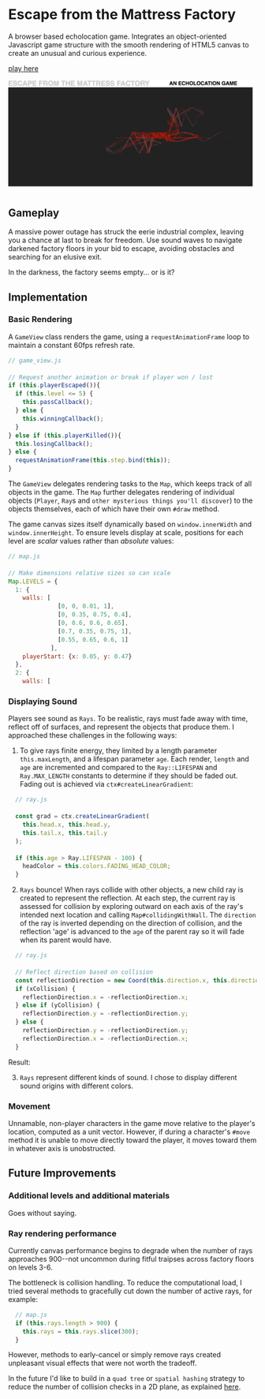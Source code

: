 # Escape from the Mattress Factory
A browser based echolocation game. Integrates an object-oriented Javascript game structure with the smooth rendering of HTML5 canvas to create an unusual and curious experience.

[play here](samblyon.github.io/mattressFactory)

![screenshot](./docs/screenshots/monster_attack.png)

## Gameplay

A massive power outage has struck the eerie industrial complex, leaving you a chance at last to break for freedom. Use sound waves to navigate darkened factory floors in your bid to escape, avoiding obstacles and searching for an elusive exit.

In the darkness, the factory seems empty... or is it?

## Implementation

### Basic Rendering

A `GameView` class renders the game, using a `requestAnimationFrame` loop to maintain a constant 60fps refresh rate.

```javascript
// game_view.js

// Request another animation or break if player won / lost
if (this.playerEscaped()){
  if (this.level <= 5) {
    this.passCallback();
  } else {
    this.winningCallback();
  }
} else if (this.playerKilled()){
  this.losingCallback();
} else {
  requestAnimationFrame(this.step.bind(this));
}
```
The `GameView` delegates rendering tasks to the `Map`, which keeps track of all objects in the game. The `Map` further delegates rendering of individual objects (`Player`, `Ray`s and `other mysterious things you'll discover`) to the objects themselves, each of which have their own `#draw` method.

The game canvas sizes itself dynamically based on `window.innerWidth` and `window.innerHeight`. To ensure levels display at scale, positions for each level are *scalar* values rather than *absolute* values:
```javascript
// map.js

// Make dimensions relative sizes so can scale
Map.LEVELS = {
  1: {
    walls: [
              [0, 0, 0.01, 1],
              [0, 0.35, 0.75, 0.4],
              [0, 0.6, 0.6, 0.65],
              [0.7, 0.35, 0.75, 1],
              [0.55, 0.65, 0.6, 1]
            ],
    playerStart: {x: 0.05, y: 0.47}
  },
  2: {
    walls: [
```

### Displaying Sound
Players see sound as `Rays`. To be realistic, rays must fade away with time, reflect off of surfaces, and represent the objects that produce them. I approached these challenges in the following ways:

1. To give rays finite energy, they limited by a length parameter `this.maxLength`, and a lifespan parameter `age`. Each render, `length` and `age` are incremented and compared to the `Ray::LIFESPAN` and `Ray.MAX_LENGTH` constants to determine if they should be faded out. Fading out is achieved via `ctx#createLinearGradient`:
```javascript
  // ray.js

  const grad = ctx.createLinearGradient(
    this.head.x, this.head.y,
    this.tail.x, this.tail.y
  );

  if (this.age > Ray.LIFESPAN - 100) {
    headColor = this.colors.FADING_HEAD_COLOR;
  }
```

2. `Rays` bounce! When rays collide with other objects, a new child ray is created to represent the reflection. At each step, the current ray is assessed for collision by exploring outward on each axis of the ray's intended next location and calling `Map#collidingWithWall`. The `direction` of the ray is inverted depending on the direction of collision, and the reflection 'age' is advanced to the `age` of the parent ray so it will fade when its parent would have.
```javascript
  // ray.js

  // Reflect direction based on collision
  const reflectionDirection = new Coord(this.direction.x, this.direction.y);
  if (xCollision) {
    reflectionDirection.x = -reflectionDirection.x;
  } else if (yCollision) {
    reflectionDirection.y = -reflectionDirection.y;
  } else {
    reflectionDirection.y = -reflectionDirection.y;
    reflectionDirection.x = -reflectionDirection.x;
  }
```
Result:

3. `Rays` represent different kinds of sound. I chose to display different sound origins with different colors.

### Movement
Unnamable, non-player characters in the game move relative to the player's location, computed as a unit vector. However, if during a character's `#move` method it is unable to move directly toward the player, it moves toward them in whatever axis is unobstructed.

## Future Improvements

### Additional levels and additional materials
Goes without saying.

### Ray rendering performance
Currently canvas performance begins to degrade when the number of rays approaches 900--not uncommon during fitful traipses across factory floors on levels 3-6.

The bottleneck is collision handling. To reduce the computational load, I tried several methods to gracefully cut down the number of active rays, for example:
```javascript
  // map.js
  if (this.rays.length > 900) {
    this.rays = this.rays.slice(300);
  }
```
However, methods to early-cancel or simply remove rays created unpleasant visual effects that were not worth the tradeoff.

In the future I'd like to build in a `quad tree` or `spatial hashing` strategy to reduce the number of collision checks in a 2D plane, as explained [here](http://zufallsgenerator.github.io/2014/01/26/visually-comparing-algorithms/).
